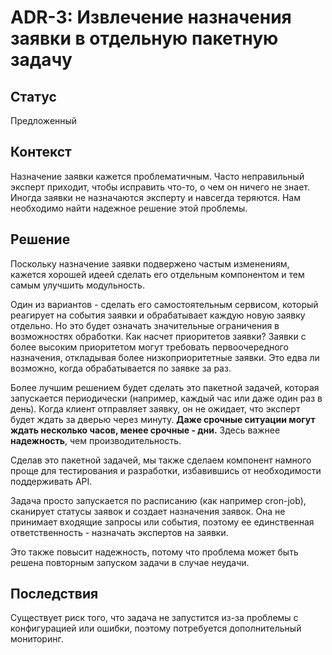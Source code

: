# ADR-3: Извлечение назначения заявки в отдельную пакетную задачу

## Статус

Предложенный

## Контекст

Назначение заявки кажется проблематичным. Часто неправильный эксперт приходит, чтобы исправить что-то, о чем он ничего не знает. Иногда заявки не назначаются эксперту и навсегда теряются. Нам необходимо найти надежное решение этой проблемы.

## Решение

Поскольку назначение заявки подвержено частым изменениям, кажется хорошей идеей сделать его отдельным компонентом и тем самым улучшить модульность.

Один из вариантов - сделать его самостоятельным сервисом, который реагирует на события заявки и обрабатывает каждую новую заявку отдельно. Но это будет означать значительные ограничения в возможностях обработки.
Как насчет приоритетов заявки? Заявки с более высоким приоритетом могут требовать первоочередного назначения, откладывая более низкоприоритетные заявки. Это едва ли возможно, когда обрабатывается по заявке за раз.

Более лучшим решением будет сделать это пакетной задачей, которая запускается периодически (например, каждый час или даже один раз в день). Когда клиент отправляет заявку, он не ожидает, что эксперт будет ждать за дверью через минуту. **Даже срочные ситуации могут ждать несколько часов, менее срочные - дни.** Здесь важнее **надежность**, чем производительность.

Сделав это пакетной задачей, мы также сделаем компонент намного проще для тестирования и разработки, избавившись от необходимости поддерживать API.

Задача просто запускается по расписанию (как например cron-job), сканирует статусы заявок и создает назначения заявок. Она не принимает входящие запросы или события, поэтому ее единственная ответственность - назначать экспертов на заявки.

Это также повысит надежность, потому что проблема может быть решена повторным запуском задачи в случае неудачи.

## Последствия

Существует риск того, что задача не запустится из-за проблемы с конфигурацией или ошибки, поэтому потребуется дополнительный мониторинг.
